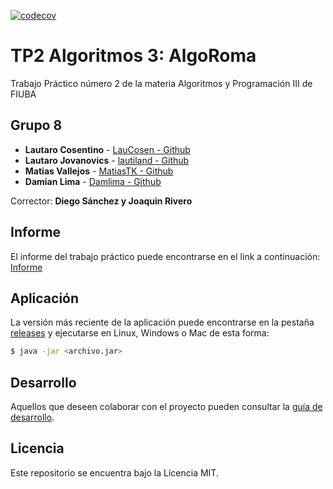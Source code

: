 [![codecov](https://codecov.io/gh/lautiland/TP2-ALGO3/graph/badge.svg?token=0CU3I0Z2XW)](https://codecov.io/gh/lautiland/TP2-ALGO3)

# TP2 Algoritmos 3: AlgoRoma 

Trabajo Práctico número 2 de la materia Algoritmos y Programación III de FIUBA

## Grupo 8

* **Lautaro Cosentino** - [LauCosen - Github](https://github.com/LauCosen)
* **Lautaro Jovanovics** - [lautiland - Github](https://github.com/lautiland)
* **Matias Vallejos** - [MatiasTK - Github](https://github.com/MatiasTK)
* **Damian Lima** - [Damlima - Github](https://github.com/Damlima)

Corrector: **Diego Sánchez y Joaquin Rivero**

## Informe

El informe del trabajo práctico puede encontrarse en el link a continuación: [Informe](https://www.overleaf.com/project/6567a55cc72db212dfee7018)

## Aplicación

La versión más reciente de la aplicación puede encontrarse en la pestaña [releases](https://github.com/fiuba/algo3_proyecto_base_tp2/releases/latest) y ejecutarse en Linux, Windows o Mac de esta forma:

```bash
$ java -jar <archivo.jar>
```

## Desarrollo

Aquellos que deseen colaborar con el proyecto pueden consultar la [guía de desarrollo](./docs/Desarrollo.md).

## Licencia

Este repositorio se encuentra bajo la Licencia MIT.
